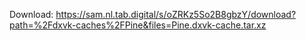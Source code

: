 Download: https://sam.nl.tab.digital/s/oZRKz5So2B8gbzY/download?path=%2Fdxvk-caches%2FPine&files=Pine.dxvk-cache.tar.xz
